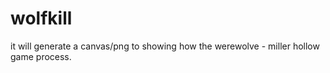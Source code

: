 # wolfkill
it will generate a canvas/png to showing how the werewolve - miller hollow game process.
